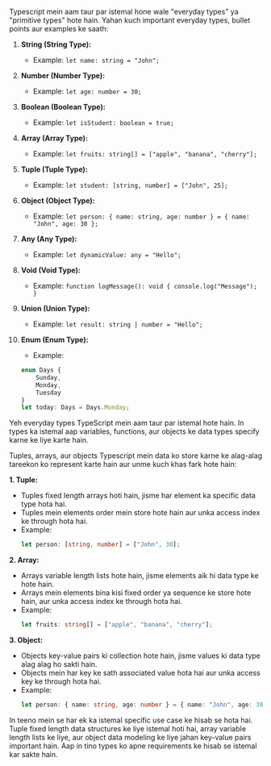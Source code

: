 Typescript mein aam taur par istemal hone wale "everyday types" ya "primitive types" hote hain. Yahan kuch important everyday types, bullet points aur examples ke saath:

1. **String (String Type):**
   - Example: `let name: string = "John";`

2. **Number (Number Type):**
   - Example: `let age: number = 30;`

3. **Boolean (Boolean Type):**
   - Example: `let isStudent: boolean = true;`

4. **Array (Array Type):**
   - Example: `let fruits: string[] = ["apple", "banana", "cherry"];`

5. **Tuple (Tuple Type):**
   - Example: `let student: [string, number] = ["John", 25];`

6. **Object (Object Type):**
   - Example: `let person: { name: string, age: number } = { name: "John", age: 30 };`

7. **Any (Any Type):**
   - Example: `let dynamicValue: any = "Hello";`

8. **Void (Void Type):**
   - Example: `function logMessage(): void { console.log("Message"); }`

9. **Union (Union Type):**
   - Example: `let result: string | number = "Hello";`

10. **Enum (Enum Type):**
    - Example: 
    ```typescript
    enum Days {
        Sunday,
        Monday,
        Tuesday
    }
    let today: Days = Days.Monday;
    ```

Yeh everyday types TypeScript mein aam taur par istemal hote hain. In types ka istemal aap variables, functions, aur objects ke data types specify karne ke liye karte hain.



Tuples, arrays, aur objects Typescript mein data ko store karne ke alag-alag tareekon ko represent karte hain aur unme kuch khas fark hote hain:

**1. Tuple:**
   - Tuples fixed length arrays hoti hain, jisme har element ka specific data type hota hai.
   - Tuples mein elements order mein store hote hain aur unka access index ke through hota hai.
   - Example:
     ```typescript
     let person: [string, number] = ["John", 30];
     ```

**2. Array:**
   - Arrays variable length lists hote hain, jisme elements aik hi data type ke hote hain.
   - Arrays mein elements bina kisi fixed order ya sequence ke store hote hain, aur unka access index ke through hota hai.
   - Example:
     ```typescript
     let fruits: string[] = ["apple", "banana", "cherry"];
     ```

**3. Object:**
   - Objects key-value pairs ki collection hote hain, jisme values ki data type alag alag ho sakti hain.
   - Objects mein har key ke sath associated value hota hai aur unka access key ke through hota hai.
   - Example:
     ```typescript
     let person: { name: string, age: number } = { name: "John", age: 30 };
     ```

In teeno mein se har ek ka istemal specific use case ke hisab se hota hai. Tuple fixed length data structures ke liye istemal hoti hai, array variable length lists ke liye, aur object data modeling ke liye jahan key-value pairs important hain. Aap in tino types ko apne requirements ke hisab se istemal kar sakte hain.





